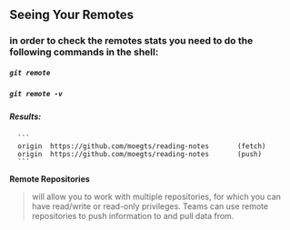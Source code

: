 ## Seeing Your Remotes
### in order to check the remotes stats you need to do the following commands in the shell:

##### `git remote`

##### `git remote -v`

##### **Results**:
      ```
      origin  https://github.com/moegts/reading-notes       (fetch)
      origin  https://github.com/moegts/reading-notes       (push)
      ```
      
**Remote Repositories**
>   will allow you to  work with multiple repositories, for which you can have read/write or read-only privileges. Teams can use remote repositories to push information to and pull data from.
